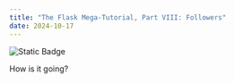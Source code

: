 ```yaml
---
title: "The Flask Mega-Tutorial, Part VIII: Followers"
date: 2024-10-17
---
```

![Static Badge](https://img.shields.io/badge/0ld-Camel-blue?link=https%3A%2F%2F0ldcamel.github.io%2Fblog)

How is it going?
